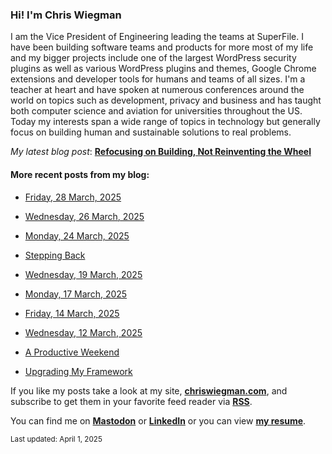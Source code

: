 ### Hi! I'm Chris Wiegman

I am the Vice President of Engineering leading the teams at SuperFile. I have been building software teams and products for more most of my life and my bigger projects include one of the largest WordPress security plugins as well as various WordPress plugins and themes, Google Chrome extensions and developer tools for humans and teams of all sizes. I'm a teacher at heart and have spoken at numerous conferences around the world on topics such as development, privacy and business and has taught both computer science and aviation for universities throughout the US. Today my interests span a wide range of topics in technology but generally focus on building human and sustainable solutions to real problems.

*My latest blog post*: **[Refocusing on Building, Not Reinventing the Wheel](https://chriswiegman.com/2025/03/refocusing-on-building-not-reinventing-the-wheel/)**

#### More recent posts from my blog:



- [Friday, 28 March, 2025](https://chriswiegman.com/2025/03/friday-28-march-2025/)

- [Wednesday, 26 March, 2025](https://chriswiegman.com/2025/03/wednesday-26-march-2025/)

- [Monday, 24 March, 2025](https://chriswiegman.com/2025/03/monday-24-march-2025/)

- [Stepping Back](https://chriswiegman.com/2025/03/stepping-back/)

- [Wednesday, 19 March, 2025](https://chriswiegman.com/2025/03/wednesday-19-march-2025/)

- [Monday, 17 March, 2025](https://chriswiegman.com/2025/03/monday-17-march-2025/)

- [Friday, 14 March, 2025](https://chriswiegman.com/2025/03/friday-14-march-2025/)

- [Wednesday, 12 March, 2025](https://chriswiegman.com/2025/03/wednesday-12-march-2025/)

- [A Productive Weekend](https://chriswiegman.com/2025/03/a-productive-weekend/)

- [Upgrading My Framework](https://chriswiegman.com/2025/03/upgrading-my-framework/)

If you like my posts take a look at my site, **[chriswiegman.com](https://chriswiegman.com/)**, and subscribe to get them in your favorite feed reader via **[RSS](https://chriswiegman.com/index.xml)**.

You can find me on **[Mastodon](https://mastodon.chriswiegman.com/@chris)** or **[LinkedIn](https://www.linkedin.com/in/chriswiegman)** or you can view **[my resume](https://cwie.co/resume)**.

<sub>Last updated: April 1, 2025</sub>
